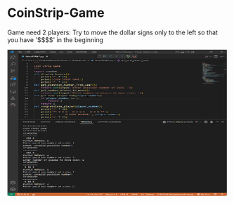 <h1>CoinStrip-Game</h1>
<p>Game need 2 players: Try to move the dollar signs only to the left so that you have '$$$$' in the beginning</p>
<img src="shotvscode.jpg" alt="Demo" width="500" height="333">
